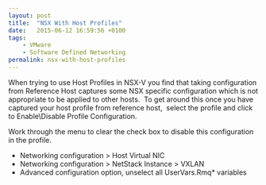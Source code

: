 ```yaml
---
layout: post
title:  "NSX With Host Profiles"
date:   2015-06-12 16:59:56 +0100
tags:
    - VMware
    - Software Defined Networking
permalink: nsx-with-host-profiles
---
```

When trying to use Host Profiles in NSX-V you find that taking configuration from Reference Host captures some NSX specific configuration which is not appropriate to be applied to other hosts.  To get around this once you have captured your host profile from reference host,  select the profile and click to Enable\Disable Profile Configuration.

Work through the menu to clear the check box to disable this configuration in the profile.
<ul>
	<li>Networking configuration &gt; Host Virtual NIC</li>
	<li>Networking configuration &gt; NetStack Instance &gt; VXLAN</li>
	<li>Advanced configuration option, unselect all UserVars.Rmq* variables</li>
</ul>